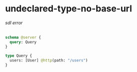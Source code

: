 # undeclared-type-no-base-url

###### sdl error

```graphql @server
schema @server {
  query: Query
}

type Query {
  users: [User] @http(path: "/users")
}
```
